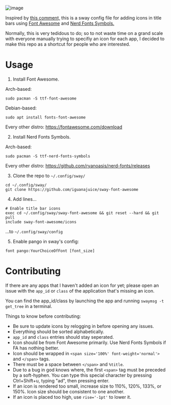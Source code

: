 ![image](https://github.com/iguanajuice/sway-font-awesome/assets/125163000/7d0f9d47-27e3-4525-8177-c66a70370410)

Inspired by [this comment,](https://github.com/swaywm/sway/issues/4882#issuecomment-611464474) this is a sway config file for adding icons in title bars using [Font Awesome](https://fontawesome.com/search?o=r&m=free) and [Nerd Fonts Symbols.](https://www.nerdfonts.com/cheat-sheet)

Normally, this is very tedidous to do; so to not waste time on a grand scale with everyone manually trying to specifiy an icon for each app, I decided to make this repo as a shortcut for people who are interested.

# Usage

1. Install Font Awesome.

Arch-based:
```
sudo pacman -S ttf-font-awesome
```

Debian-based:
```
sudo apt install fonts-font-awesome
```

Every other distro: https://fontawesome.com/download

2. Install Nerd Fonts Symbols.

Arch-based:
```
sudo pacman -S ttf-nerd-fonts-symbols
```

Every other distro: https://github.com/ryanoasis/nerd-fonts/releases

3. Clone the repo to `~/.config/sway/`
```
cd ~/.config/sway/
git clone https://github.com/iguanajuice/sway-font-awesome
```

4. Add lines...
```
# Enable title bar icons
exec cd ~/.config/sway/sway-font-awesome && git reset --hard && git pull
include sway-font-awesome/icons
```
...to `~/.config/sway/config`

5. Enable pango in sway's config:
```
font pango:YourChoiceOfFont [font_size]
```

# Contributing

If there are any apps that I haven't added an icon for yet; please open an issue with the `app_id` or `class` of the application that's missing an icon.

You can find the app_id/class by launching the app and running `swaymsg -t get_tree` in a terminal.

Things to know before contributing:
* Be sure to update icons by relogging in before opening any issues.
* Everything should be sorted alphabetically.
* `app_id` and `class` entries should stay seperated.
* Icon should be from Font Awesome primarily. Use Nerd Fonts Symbols if FA has nothing better.
* Icon should be wrapped in `<span size='100%' font-weight='normal'>` and `</span>` tags.
* There must be a space between `</span>` and `%title`.
* Due to a bug in god knows where, the first `<span>` tag must be preceded by a soft-hyphen. You can type this special character by pressing Ctrl+Shift+u, typing "ad", then pressing enter.
* If an icon is rendered too small, increase size to 110%, 120%, 133%, or 150%. Icon size should be consistent to one another.
* If an icon is placed too high, use `rise='-1pt'` to lower it.
